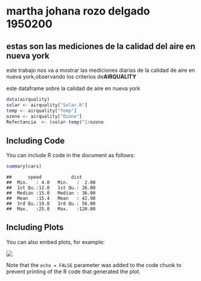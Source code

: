martha johana rozo delgado 1950200
================

## estas son las mediciones de la calidad del aire en nueva york

este trabajo nos va a mostrar las mediciones diarias de la calidad de
aire en nueva york,observando los criterios de**AIRQUALITY**

este dataframe sobre la calidad de aire en nueva york

``` r
data(airquality)
solar <- airquality["Solar.R"]
temp <- airquality["Temp"]
ozono <- airquality["Ozone"]
Refectancia  <- (solar-temp)^2/ozono
```

## Including Code

You can include R code in the document as follows:

``` r
summary(cars)
```

    ##      speed           dist       
    ##  Min.   : 4.0   Min.   :  2.00  
    ##  1st Qu.:12.0   1st Qu.: 26.00  
    ##  Median :15.0   Median : 36.00  
    ##  Mean   :15.4   Mean   : 42.98  
    ##  3rd Qu.:19.0   3rd Qu.: 56.00  
    ##  Max.   :25.0   Max.   :120.00

## Including Plots

You can also embed plots, for example:

![](segundo-examen_files/figure-gfm/pressure-1.png)<!-- -->

Note that the `echo = FALSE` parameter was added to the code chunk to
prevent printing of the R code that generated the plot.
